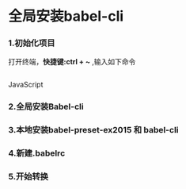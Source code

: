 # 全局安装babel-cli

### 1.初始化项目
打开终端，**快捷键:ctrl + ~** ,输入如下命令
```
``` 
JavaScript


### 2.全局安装Babel-cli
### 3.本地安装babel-preset-ex2015 和 babel-cli
### 4.新建.babelrc
### 5.开始转换 